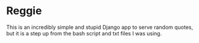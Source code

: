 # Reggie
This is an incredibly simple and stupid Django app to serve random quotes, but it is a step up from the bash script and txt files I was using.
